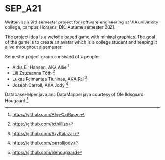 # SEP_A21
Written as a 3rd semester project for software engineering at VIA university college, campus Horsens, DK.
Autumn semester 2021.

The project idea is a website based game with minimal graphics. The goal of the game is to create an avatar which is a college student and keeping it alive throughout a semester.

Semester project group consisted of 4 people:

- Aldís Eir Hansen, AKA Allie [^0]
- Lili Zsuzsanna Tóth [^1]
- Lukas Reimantas Tiuninas, AKA Rei [^2]
- Joseph Carroll, AKA Jody [^3]

DatabaseHelper.java and DataMapper.java courtesy of Ole Ildsgaard Hougaard [^4]

[^0]: https://github.com/AlleyCatRacer
[^1]: https://github.com/tothlilizs
[^2]: https://github.com/SkyKalazar
[^3]: https://github.com/carrolljody
[^4]: https://github.com/olehougaard
